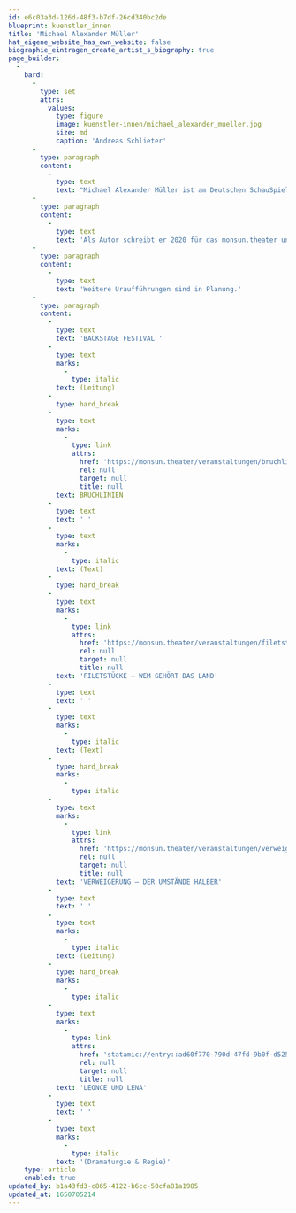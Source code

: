 ```yaml
---
id: e6c03a3d-126d-48f3-b7df-26cd340bc2de
blueprint: kuenstler_innen
title: 'Michael Alexander Müller'
hat_eigene_website_has_own_website: false
biographie_eintragen_create_artist_s_biography: true
page_builder:
  -
    bard:
      -
        type: set
        attrs:
          values:
            type: figure
            image: kuenstler-innen/michael_alexander_mueller.jpg
            size: md
            caption: 'Andreas Schlieter'
      -
        type: paragraph
        content:
          -
            type: text
            text: "Michael Alexander Müller ist am Deutschen SchauSpielHaus in Hamburg als Leitung der Education Projekte und Autor tätig. Er erhielt für seine sozial-politisch engagierten Stücke eine Reihe von Auszeichnungen, u.a. den Mülheimer KinderStückePreis, den Autorenpreis \"Nah dran\" und das „Stipendium zum Deutschen Kindertheaterpreis\" des kjtz Frankfurt. Seit 2018 ist er mit dem BACKSTAGE FESTIVAL regelmäßig im monsun.theater zu Gast.\_"
      -
        type: paragraph
        content:
          -
            type: text
            text: 'Als Autor schreibt er 2020 für das monsun.theater und das Theater unterm Dach Berlin BRUCHLINIEN - eine einfühlsame Berichterstattung zum Thema „Missbrauch“. Die zweite Zusammenarbeit mit dem Team Johanna Hasse & Francoise Hüsges wird eine simultane Hybridproduktion des monsun.theaters gemeinsam mit der Vaganten Bühne Berlin: FILETSTÜCKE – WEM GEHÖRT DAS LAND hat 2021 Premiere.'
      -
        type: paragraph
        content:
          -
            type: text
            text: 'Weitere Uraufführungen sind in Planung.'
      -
        type: paragraph
        content:
          -
            type: text
            text: 'BACKSTAGE FESTIVAL '
          -
            type: text
            marks:
              -
                type: italic
            text: (Leitung)
          -
            type: hard_break
          -
            type: text
            marks:
              -
                type: link
                attrs:
                  href: 'https://monsun.theater/veranstaltungen/bruchlinien'
                  rel: null
                  target: null
                  title: null
            text: BRUCHLINIEN
          -
            type: text
            text: ' '
          -
            type: text
            marks:
              -
                type: italic
            text: (Text)
          -
            type: hard_break
          -
            type: text
            marks:
              -
                type: link
                attrs:
                  href: 'https://monsun.theater/veranstaltungen/filetstuecke'
                  rel: null
                  target: null
                  title: null
            text: 'FILETSTÜCKE – WEM GEHÖRT DAS LAND'
          -
            type: text
            text: ' '
          -
            type: text
            marks:
              -
                type: italic
            text: (Text)
          -
            type: hard_break
            marks:
              -
                type: italic
          -
            type: text
            marks:
              -
                type: link
                attrs:
                  href: 'https://monsun.theater/veranstaltungen/verweigerung-der-umstaende-halber'
                  rel: null
                  target: null
                  title: null
            text: 'VERWEIGERUNG – DER UMSTÄNDE HALBER'
          -
            type: text
            text: ' '
          -
            type: text
            marks:
              -
                type: italic
            text: (Leitung)
          -
            type: hard_break
            marks:
              -
                type: italic
          -
            type: text
            marks:
              -
                type: link
                attrs:
                  href: 'statamic://entry::ad60f770-790d-47fd-9b0f-d525bf0bf74a'
                  rel: null
                  target: null
                  title: null
            text: 'LEONCE UND LENA'
          -
            type: text
            text: ' '
          -
            type: text
            marks:
              -
                type: italic
            text: '(Dramaturgie & Regie)'
    type: article
    enabled: true
updated_by: b1a43fd3-c865-4122-b6cc-50cfa81a1985
updated_at: 1650705214
---
```


